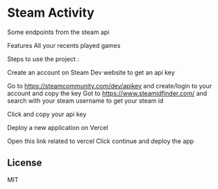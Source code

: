 # Steam Activity
Some endpoints from the steam api

Features 
All your recents played games

Steps to use the project :

Create an account on Steam Dev website to get an api key

Go to <a href="https://steamcommunity.com/dev/apikey" target="_blank">https://steamcommunity.com/dev/apikey</a> and create/login to your account and copy the key
Got to <a href="https://www.steamidfinder.com/" target="_blank">https://www.steamidfinder.com/</a> and search with your steam username to get your steam id

Click and copy your api key

Deploy a new application on Vercel

Open this link related to vercel
Click continue and deploy the app


## License

MIT
